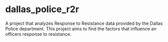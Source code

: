 # dallas_police_r2r
A project that analyzes Response to Resistance data provided by the Dallas Police department. This project aims to find the factors that influence an officers response to resistance.
